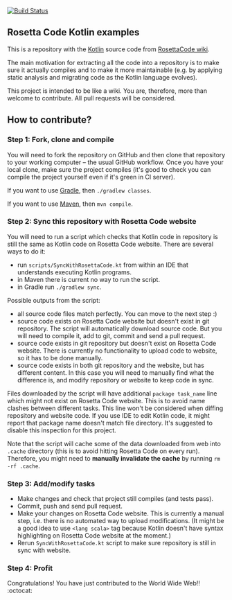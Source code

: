 
[![Build Status](https://travis-ci.org/dkandalov/rosettacode-kotlin.svg?branch=master)](https://travis-ci.org/dkandalov/rosettacode-kotlin)

## Rosetta Code Kotlin examples

This is a repository with the [Kotlin](https://kotlinlang.org/) source code
from [RosettaCode wiki](http://rosettacode.org/wiki/Category:Kotlin).

The main motivation for extracting all the code into a repository is to make sure it actually compiles and
to make it more maintainable (e.g. by applying static analysis and migrating code as the Kotlin language
evolves).

This project is intended to be like a wiki.  You are, therefore, more than welcome to contribute.  All pull
requests will be considered.


## How to contribute?

### Step 1: Fork, clone and compile

You will need to fork the repository on GitHub and then clone that repository to your working computer – the
usual GitHub workflow. Once you have your local clone, make sure the project compiles 
(it's good to check you can compile the project yourself even if it's green in CI server).

If you want to use [Gradle](https://www.gradle.org), then `./gradlew classes`.

If you want to use [Maven](http://www.maven.org), then `mvn compile`.

### Step 2: Sync this repository with Rosetta Code website

You will need to run a script which checks that Kotlin code in repository 
is still the same as Kotlin code on Rosetta Code website. There are several ways to do it:
 - run `scripts/SyncWithRosettaCode.kt` from within an IDE that understands executing Kotlin programs.
 - in Maven there is current no way to run the script.
 - in Gradle run `./gradlew sync`.  

Possible outputs from the script:
 - all source code files match perfectly. You can move to the next step :)
 - source code exists on Rosetta Code website but doesn't exist in git repository. The script will automatically download source code. But you will need to compile it, add to git, commit and send a pull request.
 - source code exists in git repository but doesn't exist on Rosetta Code website. There is currently no functionality to upload code to website, so it has to be done manually.
 - source code exists in both git repository and the website, but has different content. In this case you will need to manually find what the difference is, and modify repository or website to keep code in sync.

Files downloaded by the script will have additional `package task_name` line which might not exist on Rosetta Code website. 
This is to avoid name clashes between different tasks. This line won't be considered when diffing repository and website code.
If you use IDE to edit Kotlin code, it might report that package name doesn't match file directory. It's suggested to disable this inspection for this project. 

Note that the script will cache some of the data downloaded from web into `.cache` directory (this is to avoid hitting Rosetta Code on every run). Therefore, you might need to **manually invalidate the cache** by running `rm -rf .cache`.

### Step 3: Add/modify tasks

- Make changes and check that project still compiles (and tests pass).
- Commit, push and send pull request.
- Make your changes on Rosetta Code website.
  This is currently a manual step, i.e. there is no automated way to upload modifications.
  (It might be a good idea to use `<lang scala>` tag because Kotlin doesn't have syntax highlighting on Rosetta Code website at the moment.)
- Rerun `SyncWithRosettaCode.kt` script to make sure repository is still in sync with website. 


### Step 4: Profit

Congratulations! You have just contributed to the World Wide Web!! :octocat:
